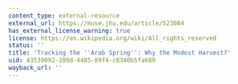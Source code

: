 ```yaml
---
content_type: external-resource
external_url: https://muse.jhu.edu/article/523084
has_external_license_warning: true
license: https://en.wikipedia.org/wiki/All_rights_reserved
status: ''
title: 'Tracking the ''Arab Spring'': Why the Modest Harvest?'
uid: 43539092-289d-4485-89f4-c8340b5fa689
wayback_url: ''
---
```

